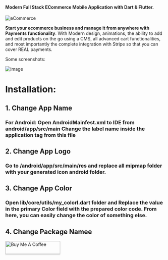 <h4>Modern Full Stack ECommerce Mobile Application with Dart & Flutter.</h4>

![eCommerce](https://i.imgur.com/SraxGPm.png)

**Start your ecommerce business and manage it from anywhere with Payments functionality**. With Modern design, animations, the ability to add and edit products on the go using a CMS, all advanced cart functionalities, and most importantly the complete integration with Stripe so that you can cover REAL payments.

Some screenshots:

![image](https://i.imgur.com/gXbjZXl.png)

<h1>Installation:</h1>


<h2>1. Change App Name</h2>

<h3> For Android:
 Open AndroidMainfest.xml to IDE from android/app/src/main
 Change the label name inside the application tag from this file</h3>

<h2>2. Change App Logo</h2>

<h3>Go to /android/app/src/main/res and replace all mipmap folder with your generated icon android folder.</h3>
 
 <h2>3. Change App Color</h2>

<h3>Open lib/core/utils/my_colorl.dart folder and Replace the value in the primary Color field with the prepared color code. From here, you can easily change the color of something else.</h3>
 
 <h2>4. Change Package Namee</h2>


<a href="https://www.buymeacoffee.com/amrhishamks" target="_blank"><img src="https://www.buymeacoffee.com/assets/img/custom_images/orange_img.png" alt="Buy Me A Coffee" style="height: 41px !important;width: 174px !important;box-shadow: 0px 3px 2px 0px rgba(190, 190, 190, 0.5) !important;-webkit-box-shadow: 0px 3px 2px 0px rgba(190, 190, 190, 0.5) !important;" ></a>

